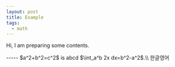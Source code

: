 ```yaml
---
layout: post
title: Example 
tags: 
  - math
---
```


<p class="message"> 

Hi, I am preparing some contents.
  </p>
-----
$a^2+b^2=c^2$ is abcd $\int_a^b 2x dx=b^2-a^2$.\\
한글영어 
